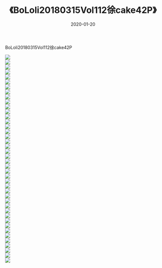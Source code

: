 ﻿---
layout: post
title:  《BoLoli20180315Vol112徐cake42P》
date:   2020-01-20
img: http://img.660000.xyz/Sharelink/性感/2020/BoLoli20180315Vol112徐cake42P/000.jpg
categories: [美女, 清纯, 唯美]
---

BoLoli20180315Vol112徐cake42P

  ![](http://img.660000.xyz/Sharelink/性感/2020/BoLoli20180315Vol112徐cake42P/001.jpg) <br> ![](http://img.660000.xyz/Sharelink/性感/2020/BoLoli20180315Vol112徐cake42P/002.jpg) <br> ![](http://img.660000.xyz/Sharelink/性感/2020/BoLoli20180315Vol112徐cake42P/003.jpg) <br> ![](http://img.660000.xyz/Sharelink/性感/2020/BoLoli20180315Vol112徐cake42P/004.jpg) <br> ![](http://img.660000.xyz/Sharelink/性感/2020/BoLoli20180315Vol112徐cake42P/005.jpg) <br> ![](http://img.660000.xyz/Sharelink/性感/2020/BoLoli20180315Vol112徐cake42P/006.jpg) <br> ![](http://img.660000.xyz/Sharelink/性感/2020/BoLoli20180315Vol112徐cake42P/007.jpg) <br> ![](http://img.660000.xyz/Sharelink/性感/2020/BoLoli20180315Vol112徐cake42P/008.jpg) <br> ![](http://img.660000.xyz/Sharelink/性感/2020/BoLoli20180315Vol112徐cake42P/009.jpg) <br> ![](http://img.660000.xyz/Sharelink/性感/2020/BoLoli20180315Vol112徐cake42P/010.jpg) <br> ![](http://img.660000.xyz/Sharelink/性感/2020/BoLoli20180315Vol112徐cake42P/011.jpg) <br> ![](http://img.660000.xyz/Sharelink/性感/2020/BoLoli20180315Vol112徐cake42P/012.jpg) <br> ![](http://img.660000.xyz/Sharelink/性感/2020/BoLoli20180315Vol112徐cake42P/013.jpg) <br> ![](http://img.660000.xyz/Sharelink/性感/2020/BoLoli20180315Vol112徐cake42P/014.jpg) <br> ![](http://img.660000.xyz/Sharelink/性感/2020/BoLoli20180315Vol112徐cake42P/015.jpg) <br> ![](http://img.660000.xyz/Sharelink/性感/2020/BoLoli20180315Vol112徐cake42P/016.jpg) <br> ![](http://img.660000.xyz/Sharelink/性感/2020/BoLoli20180315Vol112徐cake42P/017.jpg) <br> ![](http://img.660000.xyz/Sharelink/性感/2020/BoLoli20180315Vol112徐cake42P/018.jpg) <br> ![](http://img.660000.xyz/Sharelink/性感/2020/BoLoli20180315Vol112徐cake42P/019.jpg) <br> ![](http://img.660000.xyz/Sharelink/性感/2020/BoLoli20180315Vol112徐cake42P/020.jpg) <br> ![](http://img.660000.xyz/Sharelink/性感/2020/BoLoli20180315Vol112徐cake42P/021.jpg) <br> ![](http://img.660000.xyz/Sharelink/性感/2020/BoLoli20180315Vol112徐cake42P/022.jpg) <br> ![](http://img.660000.xyz/Sharelink/性感/2020/BoLoli20180315Vol112徐cake42P/023.jpg) <br> ![](http://img.660000.xyz/Sharelink/性感/2020/BoLoli20180315Vol112徐cake42P/024.jpg) <br> ![](http://img.660000.xyz/Sharelink/性感/2020/BoLoli20180315Vol112徐cake42P/025.jpg) <br> ![](http://img.660000.xyz/Sharelink/性感/2020/BoLoli20180315Vol112徐cake42P/026.jpg) <br> ![](http://img.660000.xyz/Sharelink/性感/2020/BoLoli20180315Vol112徐cake42P/027.jpg) <br> ![](http://img.660000.xyz/Sharelink/性感/2020/BoLoli20180315Vol112徐cake42P/028.jpg) <br> ![](http://img.660000.xyz/Sharelink/性感/2020/BoLoli20180315Vol112徐cake42P/029.jpg) <br> ![](http://img.660000.xyz/Sharelink/性感/2020/BoLoli20180315Vol112徐cake42P/030.jpg) <br> ![](http://img.660000.xyz/Sharelink/性感/2020/BoLoli20180315Vol112徐cake42P/031.jpg) <br> ![](http://img.660000.xyz/Sharelink/性感/2020/BoLoli20180315Vol112徐cake42P/032.jpg) <br> ![](http://img.660000.xyz/Sharelink/性感/2020/BoLoli20180315Vol112徐cake42P/033.jpg) <br> ![](http://img.660000.xyz/Sharelink/性感/2020/BoLoli20180315Vol112徐cake42P/034.jpg) <br> ![](http://img.660000.xyz/Sharelink/性感/2020/BoLoli20180315Vol112徐cake42P/035.jpg) <br> ![](http://img.660000.xyz/Sharelink/性感/2020/BoLoli20180315Vol112徐cake42P/036.jpg) <br> ![](http://img.660000.xyz/Sharelink/性感/2020/BoLoli20180315Vol112徐cake42P/037.jpg) <br> ![](http://img.660000.xyz/Sharelink/性感/2020/BoLoli20180315Vol112徐cake42P/038.jpg) <br> ![](http://img.660000.xyz/Sharelink/性感/2020/BoLoli20180315Vol112徐cake42P/039.jpg) <br> ![](http://img.660000.xyz/Sharelink/性感/2020/BoLoli20180315Vol112徐cake42P/040.jpg) <br> ![](http://img.660000.xyz/Sharelink/性感/2020/BoLoli20180315Vol112徐cake42P/041.jpg) <br> ![](http://img.660000.xyz/Sharelink/性感/2020/BoLoli20180315Vol112徐cake42P/042.jpg) <br>